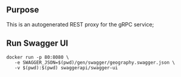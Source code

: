 Purpose
----

This is an autogenerated REST proxy for the gRPC service;


Run Swagger UI
---

    docker run -p 80:8080 \
       -e SWAGGER_JSON=$(pwd)/gen/swagger/geography.swagger.json \
       -v $(pwd):$(pwd) swaggerapi/swagger-ui
